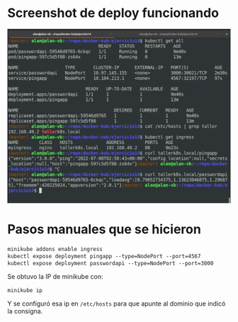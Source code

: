 # Screenshot de deploy funcionando

![](https://github.com/AlanSce/docker-kub/blob/master/ejercicio14/ejer14.png)

# Pasos manuales que se hicieron

```
minikube addons enable ingress
kubectl expose deployment pingapp --type=NodePort --port=4567
kubectl expose deployment passwordapi --type=NodePort --port=3000
```

Se obtuvo la IP de minikube con: 

```
minikube ip
```

Y se configuró esa ip en `/etc/hosts` para que apunte al dominio que indicó la consigna. 
